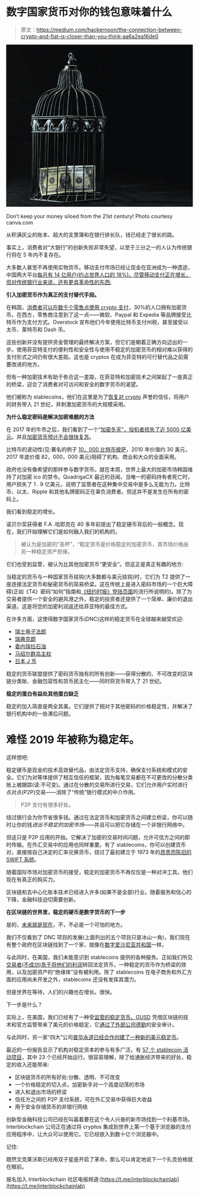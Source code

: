 # 数字国家货币对你的钱包意味着什么

> 原文：<https://medium.com/hackernoon/the-connection-between-crypto-and-fiat-is-closer-than-you-think-aa6a2ea16de0>

![](img/b9f025c5843e26bb9eb61cf9cdd2bef5.png)

Don’t keep your money siloed from the 21st century! Photo courtesy canva.com

从积满灰尘的账本、超大的支票簿和在银行排长队，钱已经走了很长的路。

事实上，消费者对“大银行”的创新失败非常失望，以至于三分之一的人认为传统银行将在 5 年内不复存在。

大多数人甚至不再使用实物货币。移动支付市场已经让现金在亚洲成为一种遗迹，中国两大平台[每月有 14 亿用户(约占世界人口的 18%)。尽管移动支付正在增长，但对传统银行业来说，还有更具革命性的东西:](https://www.businessinsider.com/alipay-wechat-pay-china-mobile-payments-street-vendors-musicians-2018-5)

**引入加密货币作为真正的支付替代手段。**

在韩国，[消费者可以在数千个零售点使用 crypto 支付](https://bitcoinmagazine.com/articles/south-koreans-will-be-able-pay-cryptocurrency-over-6000-stores/)，30%的人口拥有加密货币。在西方，零售商注意到了这一点——微软、Paypal 和 Expedia 等品牌接受比特币作为支付方式。Overstock 宣布他们今年使用比特币支付州税，甚至接受以太币、莱特币和 Dash 币。

这些创新并没有提供资金管理的最终解决方案，但它们是朝着正确方向迈出的一步。使用菲亚特支付的便利性和安全性与使用不稳定的加密货币的相对难以获得的支付形式之间仍有很大差距。这也是 cryptos 在成为菲亚特的可行替代品之前需要改进的地方。

但有一种加密技术有助于弥合这一差距，在菲亚特和加密技术之间架起了一座真正的桥梁，迎合了消费者对可访问和安全的数字货币的渴望。

他们被称为 stablecoins，他们在这里是为了[恢复对 crypto](https://www.imperial.ac.uk/media/imperial-college/research-centres-and-groups/ic3re/CRYPTOCURRENCIES--OVERCOMING-BARRIERS-TO-TRUST-AND-ADOPTION.pdf) 声誉的信任，将用户的财务带入 21 世纪，并刺激加密货币的大规模采用。

**为什么稳定密码是解决加密难题的方法**

在 2017 年的牛市之后，我们看到了一个“[加密冬天”，投机者损失了近 5000 亿美元](https://www.forbes.com/sites/billybambrough/2019/02/06/new-price-data-suggests-bitcoin-could-be-about-to-make-a-major-move/#6f88d614ae9f)。并且[加密货币预计不会很快复苏](https://www.forbes.com/sites/billybambrough/2019/01/30/blow-to-bitcoin-as-ceo-warns-crypto-winter-could-turn-nuclear/#764ae0541078)。

比特币的波动性(见:著名的例子 [10，000 比特币披萨](https://www.cbinsights.com/research/report/what-are-stablecoins/)，2010 年价值约 30 美元，2017 年底价值 82，000，000 美元)阻碍了机构、商业和大众的全面采用。

政府也没有像希望的那样参与数字货币。就在本周，世界上最大的加密市场韩国维持了对加密 ico 的禁令。QuadrigaCX 最近的丑闻，当唯一的密码持有者死亡时，用户损失了 1 . 9 亿美元，说明了监管者在这种集中交易中是多么无能为力。比特币、以太、Ripple 和其他名牌密码正在辜负消费者。但这并不是发生在所有的密码上。

我们看到稳定的增长。

诺贝尔奖获得者 F.A .哈耶克在 40 多年前提出了稳定硬币背后的一般概念。现在，我们开始理解它们是如何融入我们的机构的。

> 被认为是加密的“圣杯”，“稳定货币是价格稳定的加密货币，其市场价格由另一种稳定资产担保。

它们也受到监管，被认为比其他加密货币“更安全”。但这正是真正有趣的地方:

当稳定的货币与一种国家货币挂钩(大多数都与美元挂钩)时，它们为 T2 提供了一座连接法定货币和秘密货币的简易桥梁。这在传统上是进入密码市场的一个巨大障碍(正如《T4》密码“如何”指南和[《纽约时报》登陆页面](https://www.nytimes.com/topic/subject/bitcoin)的流行所说明的)。除了为交易者提供一个安全的避风港之外，稳定的投资者还提供了一个简单、廉价的退出渠道。这是将您的加密利润返还给菲亚特的最佳方式。

在许多方面，这使得数字国家货币(DNC)这样的稳定货币在全球越来越受欢迎:

*   [瑞士电子法郎](https://www.ft.com/content/fcc7d27a-186e-11e8-9376-4a6390addb44)
*   [瑞典克朗](https://www.riksbank.se/en-gb/payments--cash/e-krona/)
*   [委内瑞拉石油](https://www.businessinsider.com/venezuelas-oil-backed-petro-is-an-imaginary-currency-2018-9)
*   [马绍尔群岛主权](https://www.reuters.com/article/us-crypto-currencies-marshall-islands/marshall-islands-to-issue-own-sovereign-cryptocurrency-idUSKCN1GC2UD)
*   [日本 J 币](https://www.technologyreview.com/the-download/608963/japanese-banks-are-planning-to-launch-j-coin-a-digital-currency-meant-to-kill/)

稳定的货币联盟提供了密码货币独有的所有创新——获得分散的、不可改变的区块链分类账、金融包容性和货币民主化——同时将货币带入了 21 世纪。

**稳定的蛋白有益处其他蛋白缺乏**

稳定的加入简直是两全其美。它们提供了相对于其他密码的价格稳定性，并解决了银行机构中的一些滞后问题。

# 难怪 2019 年被称为稳定年。

这样想吧:

稳定硬币是现金的技术高效替代品，由法定货币支持，确保支付系统和模式的安全。它们为对等体提供了相互信任的框架，因为每笔交易都在不可更改的分散分类账上被跟踪(读:不可变)。通过在分散的交易所进行交易，它们允许用户实时进行点对点(P2P)交易——消除了“传统”银行模式的中介作用。

> P2P 支付有很多好处。

绕过银行会为你节省很多钱。通过在法定货币和加密货币之间建立桥梁，你可以随时让你的钱*进出不稳定的加密市场*——并且可以把它存储在一个非银行网络中。

但这只是 P2P 应用的开始。它解决了加密的交易时间问题，允许可信方之间的即时传输。在外汇交易中的应用也同样重要。有了 stablecoins，你可以创建货币对，直接按自己决定的汇率兑换货币，绕过了最初建立于 1973 年的[昂贵而陈旧的 SWIFT 系统](https://www.theguardian.com/money/2018/dec/09/banking-swift-money-transfer-worldwide-delay)。

随着国际市场对加密货币的接受，稳定的加密货币不再仅仅是一种对冲工具。他们现在有真正的购买力。

区块链和去中心化账本技术已经进入许多(如果不是全部)行业。随着服务和信心的下降，金融科技迫切需要创新。

**在区块链的世界里，稳定的硬币是数字货币的下一步**

是的，[未来就是现在](https://www.youtube.com/watch?v=ta41xU-tkFA)。不，不必是一个可怕的地方。

我们不仅看到了 DNC 项目的发展(上面列出的五个项目只是冰山一角)，我们现在有整个政府在区块链找到了一个家，就像在[数字爱沙尼亚共和国](https://www.newyorker.com/magazine/2017/12/18/estonia-the-digital-republic)一样。

与此同时，在美国，我们未能意识到 stablecoins 提供的各种服务。正如我们所见[交易者(不成功)急于将他们的利润](https://www.coindesk.com/winklevoss-crypto-gemini-gusd-stablecoin-redemption)转回法定货币，一种稳定的货币作为桥梁的效用，以及加密资产的“绝缘体”没有被利用。除了 stablecoins 在电子商务和外汇方面的应用尚未开发之外，stablecoins 还没有发挥其潜力。

但是世界在等待，人们的兴趣也在增长。很快。

下一步是什么？

实际上，在美国，我们已经有了一种受[监管的稳定货币。GUSD](https://www.prnewswire.com/news-releases/chimpion-chairman-stablecoins-like-gemini-dollar-strengthen-the-case-for-crypto-e-commerce-300795957.html) 凭借区块链的技术和官方监管带来了美元的价格稳定，它[通过了外部公司德勤](https://www.coindesk.com/crypto-exchange-gemini-passes-security-compliance-audit-conducted-by-deloitte)的安全审计。

与此同时，另一家“四大”公司[普华永道已经合作创建了一种新的美元稳定币](https://www.pwc.com/us/en/press-releases/2018/pwc-collaborates-with-cred.html)。

最近的一份报告显示了机构对稳定资本的参与有多广泛。有 [57 个 stablecoin 活动项目](https://blog.blockchain.com/2018/09/26/the-state-of-stablecoins/)，其中 23 个已经开始运行。很容易理解，除了给通胀经济带来的好处，稳定的收入还能带来:

*   区块链货币的所有好处:分散、透明、不可改变
*   一个价格稳定的切入点，加密新手对一个高度动荡的市场
*   进入和退出市场的桥梁
*   信任方之间的 P2P 支付系统，可在外汇交易中获得巨大收益
*   用于安全存储货币的非银行网络

创新型金融科技公司已经在叫嚣着要在这个令人兴奋的新市场找到一个利基市场。Interblockchain 公司正在通过将 cryptos 集成到世界上第一个基于浏览器的支付应用程序中，让大众可以使用它。它已经嵌入到数十亿个浏览器中。

记住:

既然文克莱沃斯已经用双子星座开启了革命，那么可以肯定地说下一个扎克伯格就在眼前。

报名加入 Interblockchain 社区电报频道:[https://t.me/interblockchainlab](https://t.me/interblockchainlab)